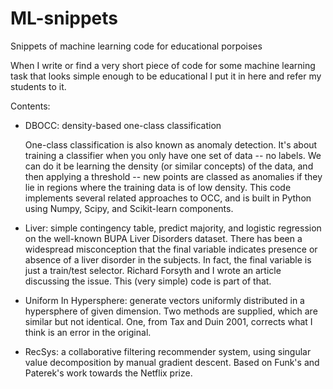 # ML-snippets
Snippets of machine learning code for educational porpoises

When I write or find a very short piece of code for some machine
learning task that looks simple enough to be educational I put it in
here and refer my students to it.

Contents:

* DBOCC: density-based one-class classification

  One-class classification is also known as anomaly detection. It's
  about training a classifier when you only have one set of data -- no
  labels. We can do it be learning the density (or similar concepts)
  of the data, and then applying a threshold -- new points are classed
  as anomalies if they lie in regions where the training data is of
  low density. This code implements several related approaches to OCC,
  and is built in Python using Numpy, Scipy, and Scikit-learn
  components.

* Liver: simple contingency table, predict majority, and logistic
  regression on the well-known BUPA Liver Disorders dataset. There has
  been a widespread misconception that the final variable indicates
  presence or absence of a liver disorder in the subjects. In fact,
  the final variable is just a train/test selector. Richard Forsyth
  and I wrote an article discussing the issue. This (very simple) code
  is part of that.

* Uniform In Hypersphere: generate vectors uniformly distributed in a
  hypersphere of given dimension. Two methods are supplied, which are
  similar but not identical. One, from Tax and Duin 2001, corrects
  what I think is an error in the original.

* RecSys: a collaborative filtering recommender system, using singular
  value decomposition by manual gradient descent. Based on Funk's and
  Paterek's work towards the Netflix prize.
